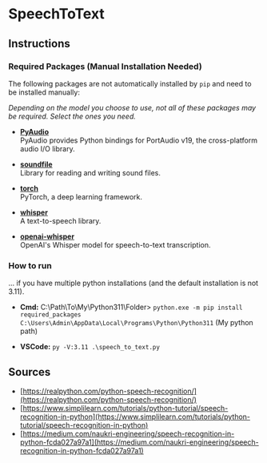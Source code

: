 # SpeechToText

## Instructions

### Required Packages (Manual Installation Needed)

The following packages are not automatically installed by `pip` and need to be installed manually:

_Depending on the model you choose to use, not all of these packages may be required. Select the ones you need._

- **[PyAudio](https://pypi.org/project/PyAudio/)**  
  PyAudio provides Python bindings for PortAudio v19, the cross-platform audio I/O library.

- **[soundfile](https://pypi.org/project/soundfile/)**  
  Library for reading and writing sound files.

- **[torch](https://pypi.org/project/torch/)**  
  PyTorch, a deep learning framework.

- **[whisper](https://pypi.org/project/whisper/)**  
  A text-to-speech library.

- **[openai-whisper](https://pypi.org/project/openai-whisper/)**  
  OpenAI's Whisper model for speech-to-text transcription.

### How to run

... if you have multiple python installations (and the default installation is not 3.11).

- **Cmd:** C:\Path\To\My\Python311\Folder> `python.exe -m pip install required_packages`  
  `C:\Users\Admin\AppData\Local\Programs\Python\Python311` (My python path)

- **VSCode:** `py -V:3.11 .\speech_to_text.py`

## Sources

- [https://realpython.com/python-speech-recognition/](https://realpython.com/python-speech-recognition/)
- [https://www.simplilearn.com/tutorials/python-tutorial/speech-recognition-in-python](https://www.simplilearn.com/tutorials/python-tutorial/speech-recognition-in-python)
- [https://medium.com/naukri-engineering/speech-recognition-in-python-fcda027a97a1](https://medium.com/naukri-engineering/speech-recognition-in-python-fcda027a97a1)
